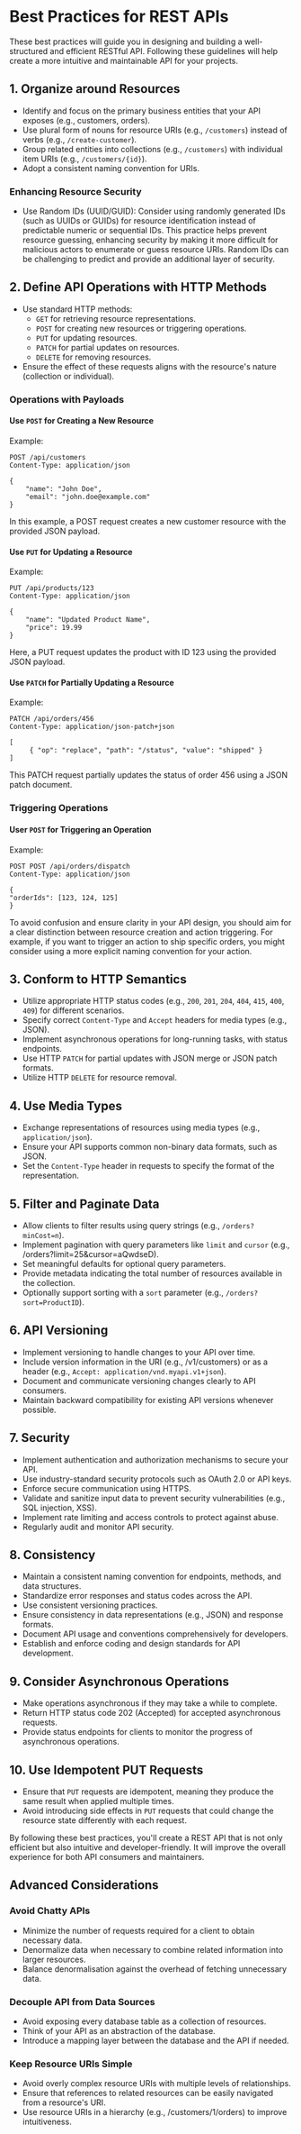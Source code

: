 # Best Practices for REST APIs

These best practices will guide you in designing and building a well-structured and efficient RESTful API. Following these guidelines will help create a more intuitive and maintainable API for your projects.

## 1. Organize around Resources

- Identify and focus on the primary business entities that your API exposes (e.g., customers, orders).
- Use plural form of nouns for resource URIs (e.g., `/customers`) instead of verbs (e.g., `/create-customer`).
- Group related entities into collections (e.g., `/customers`) with individual item URIs (e.g., `/customers/{id}`).
- Adopt a consistent naming convention for URIs.

### Enhancing Resource Security

- Use Random IDs (UUID/GUID): Consider using randomly generated IDs (such as UUIDs or GUIDs) for resource identification instead of predictable numeric or sequential IDs. This practice helps prevent resource guessing, enhancing security by making it more difficult for malicious actors to enumerate or guess resource URIs. Random IDs can be challenging to predict and provide an additional layer of security.

## 2. Define API Operations with HTTP Methods

- Use standard HTTP methods:
    - `GET` for retrieving resource representations.
    - `POST` for creating new resources or triggering operations.
    - `PUT` for updating resources.
    - `PATCH` for partial updates on resources.
    - `DELETE` for removing resources.
- Ensure the effect of these requests aligns with the resource's nature (collection or individual).

### Operations with Payloads

#### Use `POST` for Creating a New Resource

Example:
```http
POST /api/customers
Content-Type: application/json

{
    "name": "John Doe",
    "email": "john.doe@example.com"
}
```
In this example, a POST request creates a new customer resource with the provided JSON payload.

#### Use `PUT` for Updating a Resource
Example:
```http
PUT /api/products/123
Content-Type: application/json

{
    "name": "Updated Product Name",
    "price": 19.99
}
```
Here, a PUT request updates the product with ID 123 using the provided JSON payload.

#### Use `PATCH` for Partially Updating a Resource
Example:

```http
PATCH /api/orders/456
Content-Type: application/json-patch+json

[
     { "op": "replace", "path": "/status", "value": "shipped" }
]
```
This PATCH request partially updates the status of order 456 using a JSON patch document.

### Triggering Operations
#### User `POST` for Triggering an Operation
Example:
```http
POST POST /api/orders/dispatch
Content-Type: application/json

{
"orderIds": [123, 124, 125]
}
```
To avoid confusion and ensure clarity in your API design, you should aim for a clear distinction between resource creation and action triggering. 
For example, if you want to trigger an action to ship specific orders, you might consider using a more explicit naming convention for your action.

## 3. Conform to HTTP Semantics

- Utilize appropriate HTTP status codes (e.g., `200`, `201`, `204`, `404`, `415`, `400`, `409`) for different scenarios.
- Specify correct `Content-Type` and `Accept` headers for media types (e.g., JSON).
- Implement asynchronous operations for long-running tasks, with status endpoints.
- Use HTTP `PATCH` for partial updates with JSON merge or JSON patch formats.
- Utilize HTTP `DELETE` for resource removal.

## 4. Use Media Types

- Exchange representations of resources using media types (e.g., `application/json`).
- Ensure your API supports common non-binary data formats, such as JSON.
- Set the `Content-Type` header in requests to specify the format of the representation.

## 5. Filter and Paginate Data

- Allow clients to filter results using query strings (e.g., `/orders?minCost=n`).
- Implement pagination with query parameters like `limit` and `cursor` (e.g., /orders?limit=25&cursor=aQwdseD).
- Set meaningful defaults for optional query parameters.
- Provide metadata indicating the total number of resources available in the collection.
- Optionally support sorting with a `sort` parameter (e.g., `/orders?sort=ProductID`).

## 6. API Versioning

- Implement versioning to handle changes to your API over time.
- Include version information in the URI (e.g., /v1/customers) or as a header (e.g., `Accept: application/vnd.myapi.v1+json`).
- Document and communicate versioning changes clearly to API consumers.
- Maintain backward compatibility for existing API versions whenever possible.

## 7. Security

- Implement authentication and authorization mechanisms to secure your API.
- Use industry-standard security protocols such as OAuth 2.0 or API keys.
- Enforce secure communication using HTTPS.
- Validate and sanitize input data to prevent security vulnerabilities (e.g., SQL injection, XSS).
- Implement rate limiting and access controls to protect against abuse.
- Regularly audit and monitor API security.

## 8. Consistency

- Maintain a consistent naming convention for endpoints, methods, and data structures.
- Standardize error responses and status codes across the API.
- Use consistent versioning practices.
- Ensure consistency in data representations (e.g., JSON) and response formats.
- Document API usage and conventions comprehensively for developers.
- Establish and enforce coding and design standards for API development.

## 9. Consider Asynchronous Operations

- Make operations asynchronous if they may take a while to complete.
- Return HTTP status code 202 (Accepted) for accepted asynchronous requests.
- Provide status endpoints for clients to monitor the progress of asynchronous operations.

## 10. Use Idempotent PUT Requests

- Ensure that `PUT` requests are idempotent, meaning they produce the same result when applied multiple times.
- Avoid introducing side effects in `PUT` requests that could change the resource state differently with each request.

By following these best practices, you'll create a REST API that is not only efficient but also intuitive and developer-friendly.
It will improve the overall experience for both API consumers and maintainers.

## Advanced Considerations

### Avoid Chatty APIs

- Minimize the number of requests required for a client to obtain necessary data.
- Denormalize data when necessary to combine related information into larger resources.
- Balance denormalisation against the overhead of fetching unnecessary data.

### Decouple API from Data Sources

- Avoid exposing every database table as a collection of resources.
- Think of your API as an abstraction of the database.
- Introduce a mapping layer between the database and the API if needed.

### Keep Resource URIs Simple

- Avoid overly complex resource URIs with multiple levels of relationships.
- Ensure that references to related resources can be easily navigated from a resource's URI.
- Use resource URIs in a hierarchy (e.g., /customers/1/orders) to improve intuitiveness.
